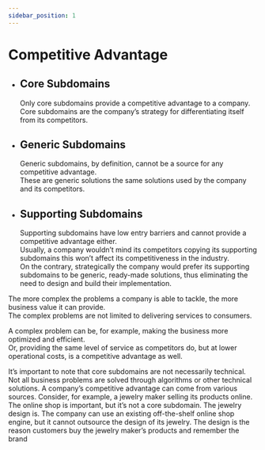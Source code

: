 ```yaml
---
sidebar_position: 1
---
```


# Competitive Advantage

- ## Core Subdomains

  Only core subdomains provide a competitive advantage to a company.  
  Core subdomains are the company’s strategy for differentiating itself from its competitors.

- ## Generic Subdomains

  Generic subdomains, by definition, cannot be a source for any competitive advantage.  
  These are generic solutions the same solutions used by the company and its competitors.

- ## Supporting Subdomains

  Supporting subdomains have low entry barriers and cannot provide a competitive advantage either.  
  Usually, a company wouldn’t mind its competitors copying its supporting subdomains this won’t affect its competitiveness in the industry.  
  On the contrary, strategically the company would prefer its supporting subdomains to be generic, ready-made solutions, thus eliminating the need to design and build their implementation.

The more complex the problems a company is able to tackle, the more business value it can provide.  
The complex problems are not limited to delivering services to consumers.

A complex problem can be, for example, making the business more optimized and efficient.  
Or, providing the same level of service as competitors do, but at lower operational costs, is a competitive advantage as well.

It’s important to note that core subdomains are not
necessarily technical. Not all business problems are solved through algorithms or
other technical solutions. A company’s competitive advantage can come from various
sources.
Consider, for example, a jewelry maker selling its products online. The online shop is
important, but it’s not a core subdomain. The jewelry design is. The company can use
an existing off-the-shelf online shop engine, but it cannot outsource the design of its
jewelry. The design is the reason customers buy the jewelry maker’s products and
remember the brand
